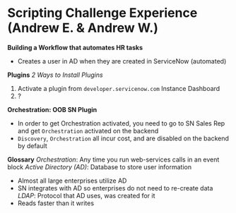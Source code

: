 # Scripting Challenge Experience (Andrew E. & Andrew W.)

**Building a Workflow that automates HR tasks**
- Creates a user in AD when they are created in ServiceNow (automated)

**Plugins**
_2 Ways to Install Plugins_
1. Activate a plugin from `developer.servicenow.com` Instance Dashboard
2. ?







**Orchestration: OOB SN Plugin**
- In order to get Orchestration activated, you need to go to SN Sales Rep and get
  `Orchestration` activated on the backend
- `Discovery`, `Orchestration` all incur cost, and are disabled on the backend by default

**Glossary**
_Orchestration_: Any time you run web-services calls in an event block
_Active Directory (AD)_: Database to store user information
  - Almost all large enterprises utilize AD
  - SN integrates with AD so enterprises do not need to re-create data
_LDAP_: Protocol that AD uses, was created for it
  - Reads faster than it writes


